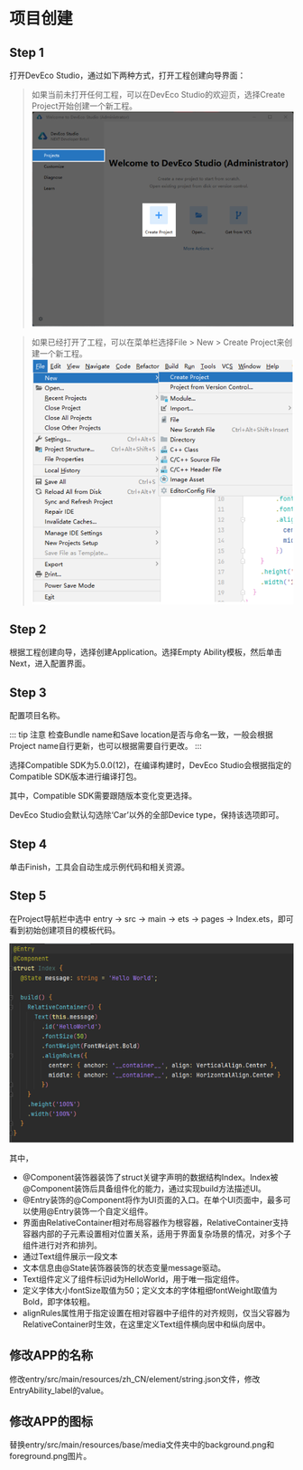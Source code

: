 # 项目创建

## Step 1
打开DevEco Studio，通过如下两种方式，打开工程创建向导界面：

> 如果当前未打开任何工程，可以在DevEco Studio的欢迎页，选择Create Project开始创建一个新工程。
> ![1.png](./images/1.png)



> 如果已经打开了工程，可以在菜单栏选择File > New > Create Project来创建一个新工程。
> ![2.png](./images/2.png)


## Step 2
根据工程创建向导，选择创建Application。选择Empty Ability模板，然后单击Next，进入配置界面。

## Step 3
配置项目名称。

::: tip 注意
检查Bundle name和Save location是否与命名一致，一般会根据Project name自行更新，也可以根据需要自行更改。
:::

选择Compatible SDK为5.0.0(12)，在编译构建时，DevEco Studio会根据指定的Compatible SDK版本进行编译打包。

其中，Compatible SDK需要跟随版本变化变更选择。

DevEco Studio会默认勾选除‘Car’以外的全部Device type，保持该选项即可。

## Step 4
单击Finish，工具会自动生成示例代码和相关资源。

## Step 5
在Project导航栏中选中 entry -> src -> main -> ets -> pages -> Index.ets，即可看到初始创建项目的模板代码。

![3.png](./images/3.png)

其中，
- @Component装饰器装饰了struct关键字声明的数据结构Index。Index被@Component装饰后具备组件化的能力，通过实现build方法描述UI。
- @Entry装饰的@Component将作为UI页面的入口。在单个UI页面中，最多可以使用@Entry装饰一个自定义组件。
- 界面由RelativeContainer相对布局容器作为根容器，RelativeContainer支持容器内部的子元素设置相对位置关系，适用于界面复杂场景的情况，对多个子组件进行对齐和排列。
- 通过Text组件展示一段文本
- 文本信息由@State装饰器装饰的状态变量message驱动。
- Text组件定义了组件标识id为HelloWorld，用于唯一指定组件。
- 定义字体大小fontSize取值为50；定义文本的字体粗细fontWeight取值为Bold，即字体较粗。
- alignRules属性用于指定设置在相对容器中子组件的对齐规则，仅当父容器为RelativeContainer时生效，在这里定义Text组件横向居中和纵向居中。


## 修改APP的名称
修改entry/src/main/resources/zh_CN/element/string.json文件，修改EntryAbility_label的value。

## 修改APP的图标
替换entry/src/main/resources/base/media文件夹中的background.png和foreground.png图片。